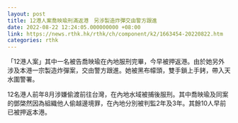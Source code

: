 ```yaml
---
layout: post
title: 12港人案喬映瑜刑滿返港　另涉製造炸彈交由警方跟進
date: 2022-08-22 12:24:05.000000000 +08:00
link: https://news.rthk.hk/rthk/ch/component/k2/1663454-20220822.htm
categories: rthk
---
```


「12港人案」其中一名被告喬映瑜在內地服刑完畢，今早被押返港。由於她另外涉及本港一宗製造炸彈案，交由警方跟進。她被黑布幪頭，雙手鎖上手銬，帶入天水圍警署。

12名港人前年8月涉嫌偷渡前往台灣，在內地水域被捕後服刑。其中喬映瑜及同案的鄧棨然因為組織他人偷越邊境罪，在內地分別被判監2年及3年。其餘10人早前已被押返本港。
